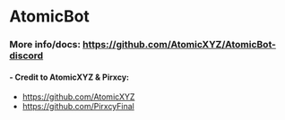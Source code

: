 # AtomicBot

### More info/docs: https://github.com/AtomicXYZ/AtomicBot-discord

#### - Credit to AtomicXYZ & Pirxcy:
 - https://github.com/AtomicXYZ <br>
 - https://github.com/PirxcyFinal
